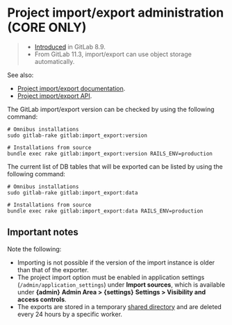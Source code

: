 # Project import/export administration **(CORE ONLY)**

> - [Introduced](https://gitlab.com/gitlab-org/gitlab-foss/issues/3050) in GitLab 8.9.
> - From GitLab 11.3, import/export can use object storage automatically.

See also:

- [Project import/export documentation](../../user/project/settings/import_export.md).
- [Project import/export API](../../api/project_import_export.md).

The GitLab import/export version can be checked by using the following command:

```shell
# Omnibus installations
sudo gitlab-rake gitlab:import_export:version

# Installations from source
bundle exec rake gitlab:import_export:version RAILS_ENV=production
```

The current list of DB tables that will be exported can be listed by using the following command:

```shell
# Omnibus installations
sudo gitlab-rake gitlab:import_export:data

# Installations from source
bundle exec rake gitlab:import_export:data RAILS_ENV=production
```

## Important notes

Note the following:

- Importing is not possible if the version of the import instance is older than that of the exporter.
- The project import option must be enabled in
  application settings (`/admin/application_settings`) under **Import sources**, which is available
  under **{admin}** **Admin Area >** **{settings}** **Settings > Visibility and access controls**.
- The exports are stored in a temporary [shared directory](../../development/shared_files.md)
  and are deleted every 24 hours by a specific worker.
